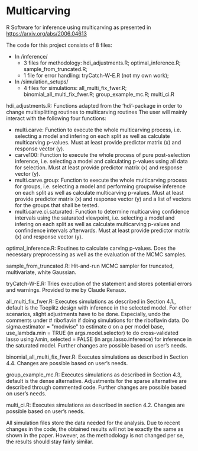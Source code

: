 # Multicarving
R Software for inference using multicarving as presented in https://arxiv.org/abs/2006.04613

The code for this project consists of 8 files:
 - In /inference/  
   - 3 files for methodology: hdi_adjustments.R; optimal_inference.R; sample_from_truncated.R;   
   - 1 file for error handling: tryCatch-W-E.R (not my own work);  
 - In /simulation_setups/  
   - 4 files for simulations: all_multi_fix_fwer.R; binomial_all_multi_fix_fwer.R; group_example_mc.R; multi_ci.R


hdi_adjustments.R: Functions adapted from the ‘hdi’-package in order to change multisplitting routines to multicarving routines
The user will mainly interact with the following four functions:
   - multi.carve: Function to execute the whole multicarving process, i.e. selecting a model and infering on each split as well as calculate multicarving p-values. Must at         least provide predictor matrix (x) and response vector (y).
   - carve100: Function to execute the whole process of pure post-selection inference, i.e. selecting a model and calculating p-values using all data for selection. Must at       least provide predictor matrix (x) and response vector (y).
   - multi.carve.group: Function to execute the whole multicarving process for groups, i.e. selecting a model and performing groupwise inference on each split as well as           calculate multicarving p-values. Must at least provide predictor matrix (x) and response vector (y) and a list of vectors for the groups that shall be tested.
   - multi.carve.ci.saturated: Function to determine multicarving confidence intervals using the saturated viewpoint, i.e. selecting a model and infering on each split as         well as calculate multicarving p-values and confindence intervals afterwards. Must at least provide predictor matrix (x) and response vector (y).

optimal_inference.R: Routines to calculate carving p-values. Does the necessary preprocessing as well as the evaluation of the MCMC samples. 

sample_from_truncated.R: Hit-and-run MCMC sampler for truncated, multivariate, white Gaussian.

tryCatch-W-E.R: Tries execution of the statement and stores potential errors and warnings. Provided to me by Claude Renaux.

all_multi_fix_fwer.R: Executes simulations as described in Section 4.1., default is the Toeplitz design with inference in the selected model. For other scenarios, slight adjustments have to be done. Especially, undo the comments under # riboflavin if doing simulations for the riboflavin data. Do sigma.estimator = "modwise" to estimate σ on a per model base, use_lambda.min = TRUE (in args.model.selector) to do cross-validated lasso using λmin, selected = FALSE (in args.lasso.inference) for inference in the saturated model. Further changes are possible based on user’s needs.

binomial_all_multi_fix_fwer.R: Executes simulations as described in Section 4.4. Changes are possible based on user’s needs.

group_example_mc.R: Executes simulations as described in Section 4.3, default is the dense alternative. Adjustments for the sparse alternative are described through commented code. Further changes are possible based on user’s needs.

multi_ci.R: Executes simulations as described in section 4.2. Changes are possible based on user’s needs.

All simulation files store the data needed for the analysis. Due to recent changes in the code, the obtained results will not be exactly the same as shown in the paper. However, as the methodology is not changed per se, the results should stay fairly similar.


